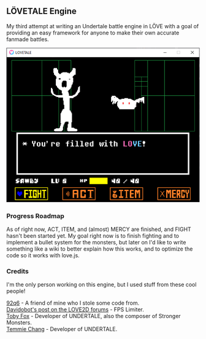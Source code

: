 ## LÖVETALE Engine
<p>My third attempt at writing an Undertale battle engine in LÖVE with a goal of providing an easy framework for anyone to make their own accurate fanmade battles.</p>

!["A screenshot of the LÖVETALE engine."](./github/screenie.png "A screenshot of the LÖVETALE engine.")

### Progress Roadmap
<p>As of right now, ACT, ITEM, and (almost) MERCY are finished, and FIGHT hasn't been started yet. My goal right now is to finish fighting and to implement a bullet system for the monsters, but later on I'd like to write something like a wiki to better explain how this works, and to optimize the code so it works with love.js.</p>

### Credits
<p>I'm the only person working on this engine, but I used stuff from these cool people!</p>

[92q6](https://github.com/92q6) - A friend of mine who I stole some code from.<br>
[Davidobot's post on the LOVE2D forums](https://love2d.org/forums/viewtopic.php?p=199030&sid=5e50e42e22e4538ca0f3f7b0717aa2f2#p199030) - FPS Limiter. </br>
[Toby Fox](https://x.com/tobyfox) - Developer of UNDERTALE, also the composer of Stronger Monsters. </br>
[Temmie Chang](https://x.com/tuyoki) - Developer of UNDERTALE. </br>